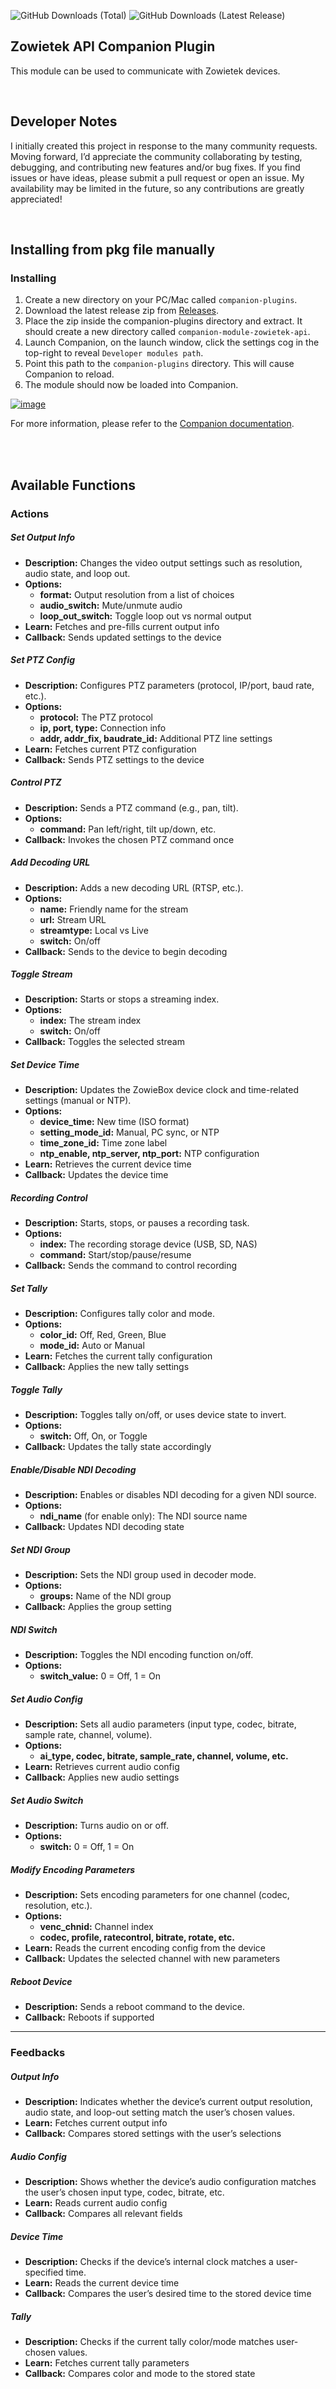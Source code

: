 ![GitHub Downloads (Total)](https://img.shields.io/github/downloads/bitfocus/companion-module-zowietek-api/total)
![GitHub Downloads (Latest Release)](https://img.shields.io/github/downloads/bitfocus/companion-module-zowietek-api/latest/total)


## Zowietek API Companion Plugin
This module can be used to communicate with Zowietek devices.
  
<br/>

## Developer Notes
I initially created this project in response to the many community requests. Moving forward, I’d appreciate the community collaborating by testing, debugging, and contributing new features and/or bug fixes. If you find issues or have ideas, please submit a pull request or open an issue. My availability may be limited in the future, so any contributions are greatly appreciated!
  
<br/>

## Installing from pkg file manually

### Installing
1. Create a new directory on your PC/Mac called `companion-plugins`.
2. Download the latest release zip from [Releases](https://github.com/bitfocus/companion-module-zowietek-api/releases).
3. Place the zip inside the companion-plugins directory and extract. It should create a new directory called `companion-module-zowietek-api`.
4. Launch Companion, on the launch window, click the settings cog in the top-right to reveal `Developer modules path`.
5. Point this path to the `companion-plugins` directory. This will cause Companion to reload.
6. The module should now be loaded into Companion.

[![image](https://github.com/user-attachments/assets/43b6a1a8-ebde-4d27-b9ec-2dff43a74b21)](https://github.com/bitfocus/companion/wiki/How-to-use-a-module-that-is-not-included-in-Companion-build#windows--macos--linux-gui)

For more information, please refer to the [Companion documentation](https://github.com/bitfocus/companion/wiki/How-to-use-a-module-that-is-not-included-in-Companion-build#windows--macos--linux-gui).

<br/>
  
<br/>

## Available Functions

### Actions

##### **Set Output Info**
- **Description:** Changes the video output settings such as resolution, audio state, and loop out.
- **Options:**  
  - **format:** Output resolution from a list of choices  
  - **audio_switch:** Mute/unmute audio  
  - **loop_out_switch:** Toggle loop out vs normal output  
- **Learn:** Fetches and pre-fills current output info  
- **Callback:** Sends updated settings to the device

##### **Set PTZ Config**
- **Description:** Configures PTZ parameters (protocol, IP/port, baud rate, etc.).
- **Options:**  
  - **protocol:** The PTZ protocol  
  - **ip, port, type:** Connection info  
  - **addr, addr_fix, baudrate_id:** Additional PTZ line settings  
- **Learn:** Fetches current PTZ configuration  
- **Callback:** Sends PTZ settings to the device

##### **Control PTZ**
- **Description:** Sends a PTZ command (e.g., pan, tilt).
- **Options:**  
  - **command:** Pan left/right, tilt up/down, etc.  
- **Callback:** Invokes the chosen PTZ command once

##### **Add Decoding URL**
- **Description:** Adds a new decoding URL (RTSP, etc.).
- **Options:**  
  - **name:** Friendly name for the stream  
  - **url:** Stream URL  
  - **streamtype:** Local vs Live  
  - **switch:** On/off  
- **Callback:** Sends to the device to begin decoding

##### **Toggle Stream**
- **Description:** Starts or stops a streaming index.
- **Options:**  
  - **index:** The stream index  
  - **switch:** On/off  
- **Callback:** Toggles the selected stream

##### **Set Device Time**
- **Description:** Updates the ZowieBox device clock and time-related settings (manual or NTP).
- **Options:**  
  - **device_time:** New time (ISO format)  
  - **setting_mode_id:** Manual, PC sync, or NTP  
  - **time_zone_id:** Time zone label  
  - **ntp_enable, ntp_server, ntp_port:** NTP configuration  
- **Learn:** Retrieves the current device time  
- **Callback:** Updates the device time

##### **Recording Control**
- **Description:** Starts, stops, or pauses a recording task.
- **Options:**  
  - **index:** The recording storage device (USB, SD, NAS)  
  - **command:** Start/stop/pause/resume  
- **Callback:** Sends the command to control recording

##### **Set Tally**
- **Description:** Configures tally color and mode.
- **Options:**  
  - **color_id:** Off, Red, Green, Blue  
  - **mode_id:** Auto or Manual  
- **Learn:** Fetches the current tally configuration  
- **Callback:** Applies the new tally settings

##### **Toggle Tally**
- **Description:** Toggles tally on/off, or uses device state to invert.
- **Options:**  
  - **switch:** Off, On, or Toggle  
- **Callback:** Updates the tally state accordingly

##### **Enable/Disable NDI Decoding**
- **Description:** Enables or disables NDI decoding for a given NDI source.
- **Options:**  
  - **ndi_name** (for enable only): The NDI source name  
- **Callback:** Updates NDI decoding state

##### **Set NDI Group**
- **Description:** Sets the NDI group used in decoder mode.
- **Options:**  
  - **groups:** Name of the NDI group  
- **Callback:** Applies the group setting

##### **NDI Switch**
- **Description:** Toggles the NDI encoding function on/off.
- **Options:**  
  - **switch_value:** 0 = Off, 1 = On  

##### **Set Audio Config**
- **Description:** Sets all audio parameters (input type, codec, bitrate, sample rate, channel, volume).
- **Options:**  
  - **ai_type, codec, bitrate, sample_rate, channel, volume, etc.**  
- **Learn:** Retrieves current audio config  
- **Callback:** Applies new audio settings

##### **Set Audio Switch**
- **Description:** Turns audio on or off.
- **Options:**  
  - **switch:** 0 = Off, 1 = On  

##### **Modify Encoding Parameters**
- **Description:** Sets encoding parameters for one channel (codec, resolution, etc.).
- **Options:**  
  - **venc_chnid:** Channel index  
  - **codec, profile, ratecontrol, bitrate, rotate, etc.**  
- **Learn:** Reads the current encoding config from the device  
- **Callback:** Updates the selected channel with new parameters

##### **Reboot Device**
- **Description:** Sends a reboot command to the device.
- **Callback:** Reboots if supported

---

### Feedbacks

##### **Output Info**
- **Description:** Indicates whether the device’s current output resolution, audio state, and loop-out setting match the user’s chosen values.
- **Learn:** Fetches current output info  
- **Callback:** Compares stored settings with the user’s selections

##### **Audio Config**
- **Description:** Shows whether the device’s audio configuration matches the user’s chosen input type, codec, bitrate, etc.
- **Learn:** Reads current audio config  
- **Callback:** Compares all relevant fields

##### **Device Time**
- **Description:** Checks if the device’s internal clock matches a user-specified time.
- **Learn:** Reads the current device time  
- **Callback:** Compares the user’s desired time to the stored device time

##### **Tally**
- **Description:** Checks if the current tally color/mode matches user-chosen values.
- **Learn:** Fetches current tally parameters  
- **Callback:** Compares color and mode to the stored state
